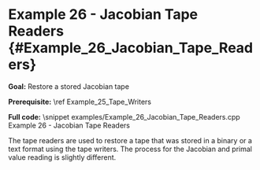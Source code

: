 Example 26 - Jacobian Tape Readers {#Example_26_Jacobian_Tape_Readers}
=======

**Goal:** Restore a stored Jacobian tape 

**Prerequisite:** \ref Example_25_Tape_Writers

**Full code:**
\snippet examples/Example_26_Jacobian_Tape_Readers.cpp Example 26 - Jacobian Tape Readers

The tape readers are used to restore a tape that was stored in a binary or a text format using the tape writers. The process for the Jacobian and primal value reading is slightly different.